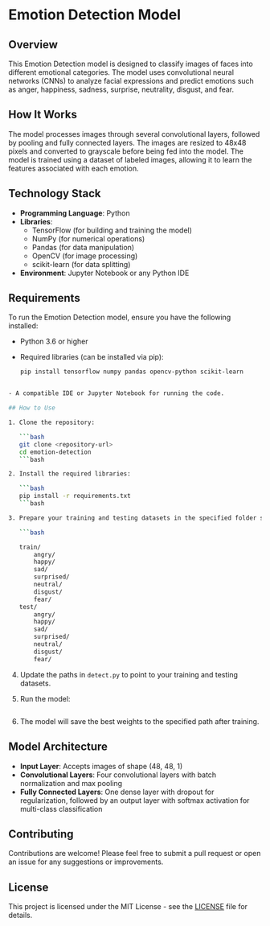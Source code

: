 # Emotion Detection Model

## Overview

This Emotion Detection model is designed to classify images of faces into different emotional categories. The model uses convolutional neural networks (CNNs) to analyze facial expressions and predict emotions such as anger, happiness, sadness, surprise, neutrality, disgust, and fear.

## How It Works

The model processes images through several convolutional layers, followed by pooling and fully connected layers. The images are resized to 48x48 pixels and converted to grayscale before being fed into the model. The model is trained using a dataset of labeled images, allowing it to learn the features associated with each emotion.

## Technology Stack

- **Programming Language**: Python
- **Libraries**:
  - TensorFlow (for building and training the model)
  - NumPy (for numerical operations)
  - Pandas (for data manipulation)
  - OpenCV (for image processing)
  - scikit-learn (for data splitting)
- **Environment**: Jupyter Notebook or any Python IDE

## Requirements

To run the Emotion Detection model, ensure you have the following installed:

- Python 3.6 or higher
- Required libraries (can be installed via pip):

  ```bash
  pip install tensorflow numpy pandas opencv-python scikit-learn

```bash

- A compatible IDE or Jupyter Notebook for running the code.

## How to Use

1. Clone the repository:

   ```bash
   git clone <repository-url>
   cd emotion-detection
   ```bash

2. Install the required libraries:

   ```bash
   pip install -r requirements.txt
   ```bash

3. Prepare your training and testing datasets in the specified folder structure:

   ```bash

   train/
       angry/
       happy/
       sad/
       surprised/
       neutral/
       disgust/
       fear/
   test/
       angry/
       happy/
       sad/
       surprised/
       neutral/
       disgust/
       fear/

   ```

4. Update the paths in `detect.py` to point to your training and testing datasets.
5. Run the model:

   ```bash

   ```

6. The model will save the best weights to the specified path after training.

## Model Architecture

- **Input Layer**: Accepts images of shape (48, 48, 1)
- **Convolutional Layers**: Four convolutional layers with batch normalization and max pooling
- **Fully Connected Layers**: One dense layer with dropout for regularization, followed by an output layer with softmax activation for multi-class classification

## Contributing

Contributions are welcome! Please feel free to submit a pull request or open an issue for any suggestions or improvements.

## License

This project is licensed under the MIT License - see the [LICENSE](LICENSE) file for details.
